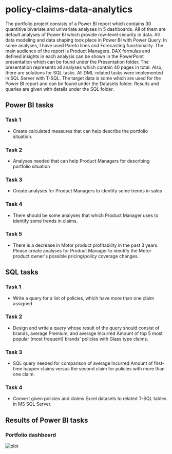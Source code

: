 # policy-claims-data-analytics
The portfolio project consists of a Power BI report which contains 30 quantitive bivariate and univariate analyses in 5 dashboards. All of them are default analyses of Power BI which provide row-level security in data. All data modeling and data shaping took place in Power BI with Power Query. In some analyses, I have used Pareto lines and Forecasting functionality. The main audience of the report is Product Managers.
 DAX formulas and defined insights in each analysis can be shown in the PowerPoint presentation which can be found under the Presentation folder. The presentation represents all analyses which contain 40 pages in total.
Also, there are solutions for SQL tasks. All DML-related tasks were implemented in SQL Server with T-SQL. The target data is some which are used for the Power BI report and can be found under the Datasets folder. Results and queries are given with details under the SQL folder.

## Power BI tasks
### Task 1
- Create calculated measures that can help describe the portfolio situation.
### Task 2
- Analyses needed that can help Product Managers for describing portfolio situation
### Task 3
- Create analyses for Product Managers to identify some trends in sales
### Task 4
- There should be some analyses that which Product Manager uses to identify some trends in claims.
### Task 5
- There is a decrease in Motor product profitability in the past 3 years. Please create analyses for Product Manager to identify the Motor product owner's possible pricing/policy coverage changes.  

## SQL tasks
### Task 1
- Write a query for a list of policies, which have more than one claim assigned

### Task 2
- Design and write a query whose result of the query should consist of brands, average Premium, and average Incurred Amount of top 5 most popular (most frequent) brands’ policies with Glass type claims.

### Task 3
- SQL query needed for comparison of average Incurred Amount of first-time happen claims versus the second claim for policies with more than one claim.
### Task 4
- Convert given policies and claims Excel datasets to related T-SQL tables in MS SQL Server. 

## Results of Power BI tasks
### Portfolio dashboard
![plot](./policy-claims-data-analytics\PowerBIResults.png)



